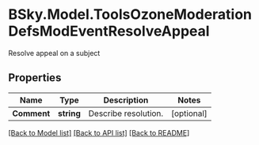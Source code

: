 # BSky.Model.ToolsOzoneModerationDefsModEventResolveAppeal
Resolve appeal on a subject

## Properties

Name | Type | Description | Notes
------------ | ------------- | ------------- | -------------
**Comment** | **string** | Describe resolution. | [optional] 

[[Back to Model list]](../README.md#documentation-for-models) [[Back to API list]](../README.md#documentation-for-api-endpoints) [[Back to README]](../README.md)

